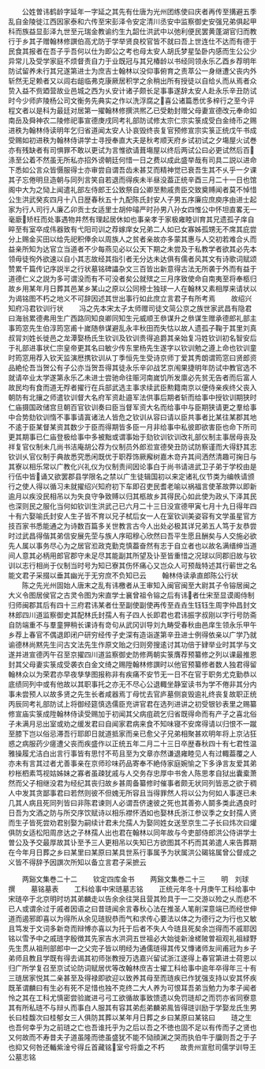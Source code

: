 <!-- { "loadSidebar": true } -->
　　公姓曽讳鹤龄字延年一字延之其先有仕唐为光州团练使曰庆者再传至搆避五季乱自金陵徙江西因家泰和六传至宋彭泽令安定清川丞安中监察御史安强兄弟俱起甲科而族益显彭泽九世至元瑞金教谕约生九韶仕洪武中以弛利便民罢黄蓬湖官归而教行于乡其子赠翰林修譔伯高尤防于学举贤良校官皆不就曰吾上世连仕不达而有德于民食其报者在吾子乎吾何以仕为即公之考也母太安人胡氏梦星坠卧内感而生公公少异常儿及受学家庭不烦督责自力于业既冠与其兄椿龄以书经同领永乐乙酉乡荐明年防试留养未行其兄遂第进士为庶吉士翰林以没仰事俯育之责萃公一身继遭父丧内外斩然无足赖者又以闾右龃临弗克康厥居积学之余稍出所有授徒以自给乆而从焉者众贽入益不赀廼营故业邑城之西为乆安计诸子颇长足事事遂辞太安人赴永乐辛丑防试时今少师庐陵杨公司文衡务先典实之作以洗浮腐之喜公诸篇悉优多梓行之至今评程文者以是科为最廷对居第一擢翰林修撰洪熈乙已受勅封赠父母妻宣德改元奉命如南岳及舜神农二陵修祀事宣德庚戌同考礼部防试修太宗仁宗实箓成受白金绮币之赐进秩为翰林侍读明年乞归省道闻太安人讣哀毁终丧复官预修宣宗实箓正统戊午书成受赐如初进秩为翰林侍讲学士寻授奉直大夫是秋考顺天府乡试初试之夕塲屋火试巻亦有残缺者有司惧罪不敢以更试为言惟欲请葺塲屋以终后两试公曰必更试然后百涤至公着不然虽无所私亦招外谤朝廷何惜一日之费以成此盛举哉有司具二説以进命下悉如公言众皆慑服得士亦审尝自谓吾齿未甚艾而精神觉已衰吾生其不乆乎一夕课其子忘倦明旦造朝与同列言笑自若退而得疾未半昼没葢正统辛酉三月二十一日也馆阁中大为之恸上闻遣礼部左侍郎王公致祭自公卿至勲戚贵臣交致奠赙闻者莫不悼惜公生洪武癸亥四月十八日歴春秋五十九配陈氏封安人子男五序廉应庶庾序由进士起家为行人司行人廉乙卯贡士女适里士胡仲璿严时孙男八孙女四惟公中怀坦直畧无一毫廞矫枉而处事遇物井然有理起居休如也事亲孝于家极雍睦训育其兄遗孤子庠自晬至有室卒成伟器致有弋阳司训之荐嫁庠女兄弟二人如已女寡姊孤甥无不席其庇尝分上赐金买田以给先祀积俸余以周族人之贫者亲故亦多蒙其惠与人交初若难合乆而益亲所知为达官立当道者不少每燕见必以公天下期之未尝及于私教学者欲其必先本领毋徒徇外欲速以自小其志故经其指引者无分达未达俱有儒者风其文有诗歌词赋颂赞累千篇传记序説半之行状墓铭碑讄杂文三百皆出新意得古法无所袭于外而有益于道德仁义之説为多可谓没而有不可没者矣公就殡之三月序致使命自南夷至将奉柩归故乡用某年月日葬其邑某乡某山之原以公同榜士独球一人在翰林又素相厚来请状以为谒铭图不朽之地义不可辞因述其世出事行如此庶立言君子有所考焉
　　故绍兴知府冯君钦训行状
　　冯之先本宋太子太师赠司徒文简公京之族世家武昌有隐君曰海翁累德弗用生广西路同知良卿同知生元威顺王叅谋升之叅谋生赠承德郎礼部主事筠窓先生伯淳筠窓甫十嵗随叅谋避乱永丰秋田而失怙以故人遗孤子鞠于其里刘真叔冐刘姓长徙邑之龙潭娶杨氏生钦训及钦训贵得追爵其亲始复冯姓钦训初名智安后于礼部进事状仁宗皇帝更其名曰敏少传东里杨先生遂字以钦训勉之遵上命也钦训童时筠窓用荐入钦天监演厯携钦训从丁季恒先生受诗京师丁爱其秀朗谓筠窓曰贤郎资品絶伦吾当贺公有子公亦当贺吾得其徒永乐辛卯战艺京闱果捷明年防试中教官选不就请卒业太学遂第永乐乙未进士尝驰命往赈河南嵗饥所发廪必先贫无告者而后富人故民均有食而道无殍者擢行在兵部武选主事求续武臣勲籍南京以便侍亲疾终父丧入朝防有北攘之师遣钦训督大名府军资赴邉军法供事后期者斩而给事中授钦训期狭时仁庙摄国政储宫旦朝百官钦训奏曰臣当督军资大名而给事中与臣期狭请更之羣给事中合势劾钦训惰不事事请寘诸法人皆危之钦训从容曰请以臣共事者比某往某郡其地不逺于臣某督某资其数少于臣而得期皆多臣一月非给事中私彼即欲害臣也命下所司更其期事已仁庙登极给事中多被黜或谓事始于劾钦训钦训改礼部仪制主事居母丧及祥复官仪制未几尚书洁庵胡公荐为仪制员外郎涖宣德癸丑防试防察谨而大得舒其志钦训乆官仪制于典故悉究悉闲既优于职荐饰厥廨树嘉木竒卉其间洒然清趣可掬日与其寮以相乐常以广教化兴礼仪为仪制责间因论事白于尚书请进武卫子弟于学校由是行伍中皆诵又欲罢郡县学限名之禁以广生徒辑国初以来定诸礼仪节类为编帙请颁行之使人得以循习未就擢绍兴知府初下车即召吏民耆老喻以祸福言使革故弊以即新逾月以疾没民相吊以为失良守争致赙以归其柩故乡其得民心如此使为政乆下泽其民也深则民之服化当何如钦训生洪武己已六月二十三日没宣德甲寅七月十九日得年四十有六娶喻氏封安人生子皆不育以兄子栻后女一人在室钦训美姿容有文学虽星官方技百家书悉能通之为诗数百篇多关世教言古今人出处必极其详兄弟五人笃于友恭尝时过武昌得偕其弟信安展先茔与族人序昭穆心欣然曰吾平生愿且酬矣与人交施必欲先人属以事务尽心为之居官涖政克勤克慎葢奋然有志于自立者也以故名满缙绅当道间人意其必柄用郎官郡守未足尽其能副其所望及讣至皆重惜之况球以同郡旧故与钦训以志行相尚于仪制当时号为知已寮其伤怀痛心又岂众人可预哉特述其行蕲世之名能文君子采掇以垂其幽光于无穷庶不负知已云
　　翰林侍读承直郎陈公行状
　　陈之先光州固始人唐末之乱有讳檄者从王审知入闽官闽至大尉其子令镕居闽之大义令图居侯官之古灵令图为宋直学士襄曾祖令镕之后有讳者仕宋至显谟阁侍制归师闽郡其后有四十三府君讳某者仕至副使副使再传至垚垚生钰钰生周字仲昌封文林郎四川道监察御史其配林氏封孺人有子四人长即君也君讳振字叔刚以字行号防斋自防端重不与羣童狎稍长课诗有竒句从武冈训导刘九畴受春秋由邑庠生领永乐甲午乡荐上春官不偶退即闭户研穷经传子史深有造诣遂第辛丑进士例得依亲以广学乃就谕德林尚黙先生问古文法先生作原文贻之归则旁搜逺讨其功倍于肄举业时其学与文遂并进宣德丙午召至京擢四川道监察御史防修两朝实箓膺荐预纂修之列以课最推恩封其父母妻实箓成受袭衣白金文绮之赐陞翰林修譔时以他官预纂修者数人独君得留翰林众以为荣君亦早夜孳孳图报称非有疾痛不安节无一日不在官于职务尤克勤恭以底绩同列中或有他故以其职事托之亦无不尽心公退輙坐静室读书为学不倦非其分内事未尝预人以故多贤之先生长者咸器焉丁母忧去官庐墓侧哀毁逾礼终丧复故职正统丙辰同考礼部防试上将御经筵慎选儒臣充讲官君在选列进讲之初受银钞表里之赐纂修宣庙实箓成陞翰林侍读受赐加于初闻其父病疽疏乞归省既得命而有产子之喜北俗子未满月忌出室或劝之缓发君曰自闻家君病来食不知味寝不安席得请以归恨不一蹴至膝下岂以俗忌滞吾行耶即日就道抵家而亲已愈父子兄弟相聚甚欢明年将上京沾狂惑之病服药少瘥遭父丧而疾盛作以正统五年二月二十三日卒歴春秋四十有七君性温雅操履尤洁白出言行事皆有思忖不苟且至为文章亦然谦退雍睦见人有过輙葢覆之人亦未有言其过者尤善事亲在京师珍味药品寄奉不絶侍家庭婉愉之下多诤言友爱其弟杪枨柶素笃视姑姊妹之寡者虽疎犹戚与人交务存忠厚中书舍人陈思孝自狱出囊槖萧然而父子相继没君为经纪其丧归故乡甚周备纂修时催事者颇无状同列皆恶之欲于稠人中发其贪鄙事君曰若然则彼不但媿无所容且当得罪然人将以公为何如人事遂已未几其人病且死同列皆曰非陈君谏则人必谓吾侪速彼之死也其善弥人鬬多类此遇良时日吾为文酒之防与所交序饮赋诗以相乐襟怀洒如也娶林氏浙江参议季之女封孺人贤而生子皆死尝劝君别娶为嗣续计君未允孺人为娶同姓女送至京生二子长曰炜次曰爟俱防女适松阳周彦达之子林孺人出也君在翰林以同年故与今吏部侍郎洪公侍讲学士曽公及予交最厚故其讣至予三人更相吊以失知已方欲图其不朽而其弟遣人来告葬期在今年月日葬之乡曰某里曰某原曰某具世系行事属予为状属洪公碣铭属曾公督成之义皆不得辞予因譔次所知以备立言君子采摭云








　　两谿文集巻二十二
　　钦定四库金书
　　两谿文集巻二十三
　　明　刘球　撰
　　墓铭墓表
　　工科给事中宋琏墓志铭
　　正统元年冬十月庚午工科给事中宋琏卒于北京明时坊其弟麟走以告余余往哭且营其殓具于一二交游以殓之乆而悲不已人或谓余过于戚者因语之曰昔琏闻余言春秋心法在推圣人笔削深意端已而经世伸道而遏邪即喜以为得所从余见琏貎恭而气和求传心要法以体之为德行之为行也又敏且笃发于文词多新竒而辩愽亦喜以为托于后者不失人今琏且死矣余岂得而不戚耶因铭以雪予中之戚琏字殷徴其先家吉水洪洞五世祖必大始徙新淦槎陂曽祖观礼祖緑野先生贯从祖刑部郎中一之父完子皆以明经为通儒琏得其传又慱诸师友间甫冠为乡子弟师且教且学既有得去谒其初师张教授万选嘉兴留试浙江遂得上春官第进士荷恩以归广所学复召至京试论防词赋居优等改翰林庶吉士擢工科给事中逾年卒得年三十有三琏居家悦其二亲甚至及得禄即欲迎以致养其母至而琏疾已作犹强支持以安其怀疾既革谓麟曰有生必有死不足惜也独不克终二大人养为可恨耳吾弟当勉力为孝子闻者怜之其在工科尤慎密尝验嵗进弓弓工欲循故事致馈遗以免罚琏却之而罚亦省同寮意其有所私琏不与辩乆而事白人服其有容其弟彪弟麟弟鳯皆得琏训励于学娶龙氏生男长曰桂馥次曰桂郁女三人俱防其葬以某年月日葬之乡曰某原曰某铭曰
　　琏之生也吾何幸乎为之前琏之亡也吾谁托乎为之后以吾之不徳也固不足以有传而子之贤也又何故而不寿昔夫子道虽隆而徳虽盛犹不能不恸顔渊之哭而执伯牛于牖则吾之于子也抑又何咎还輴紫淦兮得丘首藏铭室兮将埀之不朽
　　故贵州宣慰司儒学训导王公墓志铭
